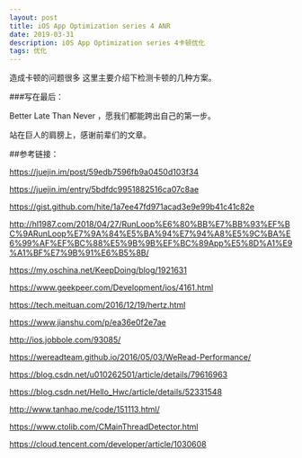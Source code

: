```yaml
---
layout: post  
title: iOS App Optimization series 4 ANR
date: 2019-03-31 
description: iOS App Optimization series 4卡顿优化
tags: 优化
---
```


造成卡顿的问题很多 这里主要介绍下检测卡顿的几种方案。





###写在最后：

Better Late Than Never ，愿我们都能跨出自己的第一步。

站在巨人的肩膀上，感谢前辈们的文章。



##参考链接：

https://juejin.im/post/59edb7596fb9a0450d103f34

https://juejin.im/entry/5bdfdc9951882516ca07c8ae

https://gist.github.com/hite/1a7ee47fd971acad3e9e99b41c41c82e

http://hl1987.com/2018/04/27/RunLoop%E6%80%BB%E7%BB%93%EF%BC%9ARunLoop%E7%9A%84%E5%BA%94%E7%94%A8%E5%9C%BA%E6%99%AF%EF%BC%88%E5%9B%9B%EF%BC%89App%E5%8D%A1%E9%A1%BF%E7%9B%91%E6%B5%8B/

https://my.oschina.net/KeepDoing/blog/1921631

https://www.geekpeer.com/Development/ios/4161.html

https://tech.meituan.com/2016/12/19/hertz.html

https://www.jianshu.com/p/ea36e0f2e7ae

http://ios.jobbole.com/93085/

https://wereadteam.github.io/2016/05/03/WeRead-Performance/

https://blog.csdn.net/u010262501/article/details/79616963

https://blog.csdn.net/Hello_Hwc/article/details/52331548

http://www.tanhao.me/code/151113.html/

https://www.ctolib.com/CMainThreadDetector.html

https://cloud.tencent.com/developer/article/1030608